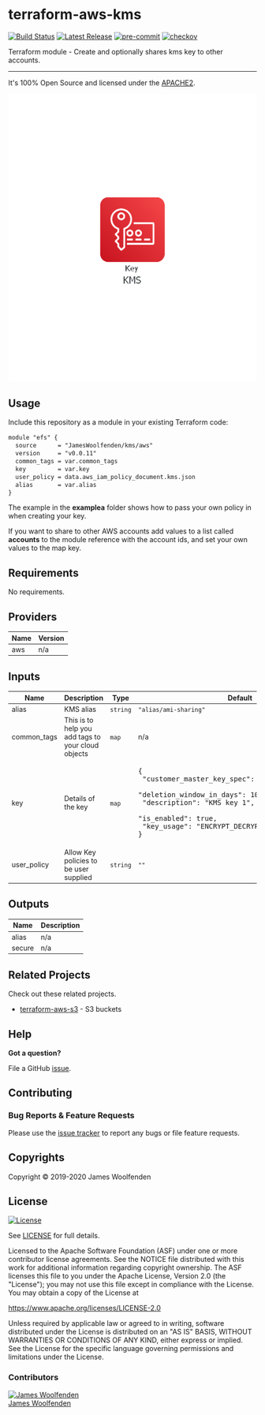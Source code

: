 # terraform-aws-kms

[![Build Status](https://github.com/JamesWoolfenden/terraform-aws-kms/workflows/Verify%20and%20Bump/badge.svg?branch=master)](https://github.com/JamesWoolfenden/terraform-aws-kms)
[![Latest Release](https://img.shields.io/github/release/JamesWoolfenden/terraform-aws-kms.svg)](https://github.com/JamesWoolfenden/terraform-aws-kms/releases/latest)
[![pre-commit](https://img.shields.io/badge/pre--commit-enabled-brightgreen?logo=pre-commit&logoColor=white)](https://github.com/pre-commit/pre-commit)
[![checkov](https://img.shields.io/badge/checkov-verified-brightgreen)](https://www.checkov.io/)

Terraform module - Create and optionally shares kms key to other accounts.

---

It's 100% Open Source and licensed under the [APACHE2](LICENSE).

![alt text](./diagram/kms.png)

## Usage

Include this repository as a module in your existing Terraform code:

```hcl
module "efs" {
  source      = "JamesWoolfenden/kms/aws"
  version     = "v0.0.11"
  common_tags = var.common_tags
  key         = var.key
  user_policy = data.aws_iam_policy_document.kms.json
  alias       = var.alias
}
```

The example in the **examplea** folder shows how to pass your own policy in when creating your key.

If you want to share to other AWS accounts add values to a list called **accounts** to the module reference with the account ids, and set your own values to the map key.

<!-- BEGINNING OF PRE-COMMIT-TERRAFORM DOCS HOOK -->
## Requirements

No requirements.

## Providers

| Name | Version |
|------|---------|
| aws | n/a |

## Inputs

| Name | Description | Type | Default | Required |
|------|-------------|------|---------|:--------:|
| alias | KMS alias | `string` | `"alias/ami-sharing"` | no |
| common\_tags | This is to help you add tags to your cloud objects | `map` | n/a | yes |
| key | Details of the key | `map` | <pre>{<br>  "customer_master_key_spec": "SYMMETRIC_DEFAULT",<br>  "deletion_window_in_days": 10,<br>  "description": "KMS key 1",<br>  "is_enabled": true,<br>  "key_usage": "ENCRYPT_DECRYPT"<br>}</pre> | no |
| user\_policy | Allow Key policies to be user supplied | `string` | `""` | no |

## Outputs

| Name | Description |
|------|-------------|
| alias | n/a |
| secure | n/a |

<!-- END OF PRE-COMMIT-TERRAFORM DOCS HOOK -->

## Related Projects

Check out these related projects.

- [terraform-aws-s3](https://github.com/jameswoolfenden/terraform-aws-s3) - S3 buckets

## Help

**Got a question?**

File a GitHub [issue](https://github.com/JamesWoolfenden/terraform-aws-kms/issues).

## Contributing

### Bug Reports & Feature Requests

Please use the [issue tracker](https://github.com/JamesWoolfenden/terraform-aws-kms/issues) to report any bugs or file feature requests.

## Copyrights

Copyright © 2019-2020 James Woolfenden

## License

[![License](https://img.shields.io/badge/License-Apache%202.0-blue.svg)](https://opensource.org/licenses/Apache-2.0)

See [LICENSE](LICENSE) for full details.

Licensed to the Apache Software Foundation (ASF) under one
or more contributor license agreements. See the NOTICE file
distributed with this work for additional information
regarding copyright ownership. The ASF licenses this file
to you under the Apache License, Version 2.0 (the
"License"); you may not use this file except in compliance
with the License. You may obtain a copy of the License at

<https://www.apache.org/licenses/LICENSE-2.0>

Unless required by applicable law or agreed to in writing,
software distributed under the License is distributed on an
"AS IS" BASIS, WITHOUT WARRANTIES OR CONDITIONS OF ANY
KIND, either express or implied. See the License for the
specific language governing permissions and limitations
under the License.

### Contributors

[![James Woolfenden][jameswoolfenden_avatar]][jameswoolfenden_homepage]<br/>[James Woolfenden][jameswoolfenden_homepage]

[jameswoolfenden_homepage]: https://github.com/jameswoolfenden
[jameswoolfenden_avatar]: https://github.com/jameswoolfenden.png?size=150
[github]: https://github.com/jameswoolfenden
[linkedin]: https://www.linkedin.com/in/jameswoolfenden/
[twitter]: https://twitter.com/JimWoolfenden
[share_twitter]: https://twitter.com/intent/tweet/?text=terraform-aws-kms&url=https://github.com/JamesWoolfenden/terraform-aws-kms
[share_linkedin]: https://www.linkedin.com/shareArticle?mini=true&title=terraform-aws-kms&url=https://github.com/JamesWoolfenden/terraform-aws-kms
[share_reddit]: https://reddit.com/submit/?url=https://github.com/JamesWoolfenden/terraform-aws-kms
[share_facebook]: https://facebook.com/sharer/sharer.php?u=https://github.com/JamesWoolfenden/terraform-aws-kms
[share_email]: mailto:?subject=terraform-aws-kms&body=https://github.com/JamesWoolfenden/terraform-aws-kms
